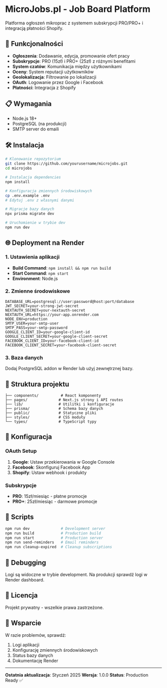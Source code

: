 # MicroJobs.pl - Job Board Platform

Platforma ogłoszeń mikroprac z systemem subskrypcji PRO/PRO+ i integracją płatności Shopify.

## 🚀 Funkcjonalności

- **Ogłoszenia**: Dodawanie, edycja, promowanie ofert pracy
- **Subskrypcje**: PRO (15zł) i PRO+ (25zł) z różnymi benefitami
- **System czatów**: Komunikacja między użytkownikami
- **Oceny**: System reputacji użytkowników
- **Geolokalizacja**: Filtrowanie po lokalizacji
- **OAuth**: Logowanie przez Google i Facebook
- **Płatności**: Integracja z Shopify

## 📋 Wymagania

- Node.js 18+
- PostgreSQL (na produkcji)
- SMTP server do emaili

## 🛠️ Instalacja

```bash
# Klonowanie repozytorium
git clone https://github.com/yourusername/microjobs.git
cd microjobs

# Instalacja dependencies
npm install

# Konfiguracja zmiennych środowiskowych
cp .env.example .env
# Edytuj .env z własnymi danymi

# Migracje bazy danych
npx prisma migrate dev

# Uruchomienie w trybie dev
npm run dev
```

## 🌐 Deployment na Render

### 1. Ustawienia aplikacji
- **Build Command**: `npm install && npm run build`
- **Start Command**: `npm start`
- **Environment**: Node.js

### 2. Zmienne środowiskowe
```
DATABASE_URL=postgresql://user:password@host:port/database
JWT_SECRET=your-strong-jwt-secret
NEXTAUTH_SECRET=your-nextauth-secret
NEXTAUTH_URL=https://your-app.onrender.com
NODE_ENV=production
SMTP_USER=your-smtp-user
SMTP_PASS=your-smtp-password
GOOGLE_CLIENT_ID=your-google-client-id
GOOGLE_CLIENT_SECRET=your-google-client-secret
FACEBOOK_CLIENT_ID=your-facebook-client-id
FACEBOOK_CLIENT_SECRET=your-facebook-client-secret
```

### 3. Baza danych
Dodaj PostgreSQL addon w Render lub użyj zewnętrznej bazy.

## 📁 Struktura projektu

```
├── components/          # React komponenty
├── pages/              # Next.js strony i API routes
├── lib/                # Utilitki i konfiguracje
├── prisma/             # Schema bazy danych
├── public/             # Statyczne pliki
├── styles/             # CSS moduły
└── types/              # TypeScript typy
```

## 🔧 Konfiguracja

### OAuth Setup
1. **Google**: Ustaw przekierowania w Google Console
2. **Facebook**: Skonfiguruj Facebook App
3. **Shopify**: Ustaw webhook i produkty

### Subskrypcje
- **PRO**: 15zł/miesiąc - płatne promocje
- **PRO+**: 25zł/miesiąc - darmowe promocje

## 📝 Scripts

```bash
npm run dev              # Development server
npm run build            # Production build
npm run start            # Production server
npm run send-reminders   # Email reminders
npm run cleanup-expired  # Cleanup subscriptions
```

## 🐛 Debugging

Logi są widoczne w trybie development. Na produkcji sprawdź logi w Render dashboard.

## 📄 Licencja

Projekt prywatny - wszelkie prawa zastrzeżone.

## 👥 Wsparcie

W razie problemów, sprawdź:
1. Logi aplikacji
2. Konfigurację zmiennych środowiskowych
3. Status bazy danych
4. Dokumentację Render

---

**Ostatnia aktualizacja**: Styczeń 2025
**Wersja**: 1.0.0
**Status**: Production Ready ✅
